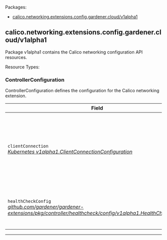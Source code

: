 <p>Packages:</p>
<ul>
<li>
<a href="#calico.networking.extensions.config.gardener.cloud%2fv1alpha1">calico.networking.extensions.config.gardener.cloud/v1alpha1</a>
</li>
</ul>
<h2 id="calico.networking.extensions.config.gardener.cloud/v1alpha1">calico.networking.extensions.config.gardener.cloud/v1alpha1</h2>
<p>
<p>Package v1alpha1 contains the Calico networking configuration API resources.</p>
</p>
Resource Types:
<ul></ul>
<h3 id="calico.networking.extensions.config.gardener.cloud/v1alpha1.ControllerConfiguration">ControllerConfiguration
</h3>
<p>
<p>ControllerConfiguration defines the configuration for the Calico networking extension.</p>
</p>
<table>
<thead>
<tr>
<th>Field</th>
<th>Description</th>
</tr>
</thead>
<tbody>
<tr>
<td>
<code>clientConnection</code></br>
<em>
<a href="https://godoc.org/k8s.io/component-base/config/v1alpha1#ClientConnectionConfiguration">
Kubernetes v1alpha1.ClientConnectionConfiguration
</a>
</em>
</td>
<td>
<em>(Optional)</em>
<p>ClientConnection specifies the kubeconfig file and client connection
settings for the proxy server to use when communicating with the apiserver.</p>
</td>
</tr>
<tr>
<td>
<code>healthCheckConfig</code></br>
<em>
<a href="https://github.com/gardener/gardener-extensions/pkg/controller/healthcheck/config">
github.com/gardener/gardener-extensions/pkg/controller/healthcheck/config/v1alpha1.HealthCheckConfig
</a>
</em>
</td>
<td>
<em>(Optional)</em>
<p>HealthCheckConfig is the config for the health check controller</p>
</td>
</tr>
</tbody>
</table>
<hr/>
